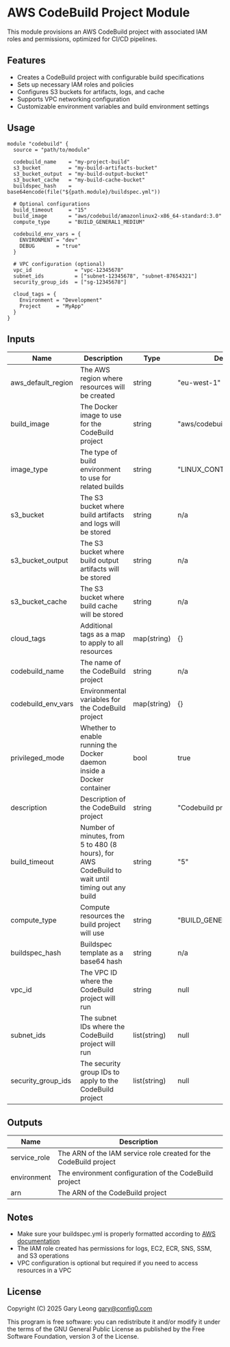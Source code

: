 # AWS CodeBuild Project Module

This module provisions an AWS CodeBuild project with associated IAM roles and permissions, optimized for CI/CD pipelines.

## Features

- Creates a CodeBuild project with configurable build specifications
- Sets up necessary IAM roles and policies
- Configures S3 buckets for artifacts, logs, and cache
- Supports VPC networking configuration
- Customizable environment variables and build environment settings

## Usage

```hcl
module "codebuild" {
  source = "path/to/module"

  codebuild_name    = "my-project-build"
  s3_bucket         = "my-build-artifacts-bucket"
  s3_bucket_output  = "my-build-output-bucket"
  s3_bucket_cache   = "my-build-cache-bucket"
  buildspec_hash    = base64encode(file("${path.module}/buildspec.yml"))
  
  # Optional configurations
  build_timeout     = "15"
  build_image       = "aws/codebuild/amazonlinux2-x86_64-standard:3.0"
  compute_type      = "BUILD_GENERAL1_MEDIUM"
  
  codebuild_env_vars = {
    ENVIRONMENT = "dev"
    DEBUG       = "true"
  }
  
  # VPC configuration (optional)
  vpc_id              = "vpc-12345678"
  subnet_ids          = ["subnet-12345678", "subnet-87654321"]
  security_group_ids  = ["sg-12345678"]
  
  cloud_tags = {
    Environment = "Development"
    Project     = "MyApp"
  }
}
```

## Inputs

| Name | Description | Type | Default | Required |
|------|-------------|------|---------|:--------:|
| aws_default_region | The AWS region where resources will be created | string | "eu-west-1" | no |
| build_image | The Docker image to use for the CodeBuild project | string | "aws/codebuild/standard:5.0" | no |
| image_type | The type of build environment to use for related builds | string | "LINUX_CONTAINER" | no |
| s3_bucket | The S3 bucket where build artifacts and logs will be stored | string | n/a | yes |
| s3_bucket_output | The S3 bucket where build output artifacts will be stored | string | n/a | yes |
| s3_bucket_cache | The S3 bucket where build cache will be stored | string | n/a | yes |
| cloud_tags | Additional tags as a map to apply to all resources | map(string) | {} | no |
| codebuild_name | The name of the CodeBuild project | string | n/a | yes |
| codebuild_env_vars | Environmental variables for the CodeBuild project | map(string) | {} | no |
| privileged_mode | Whether to enable running the Docker daemon inside a Docker container | bool | true | no |
| description | Description of the CodeBuild project | string | "Codebuild project" | no |
| build_timeout | Number of minutes, from 5 to 480 (8 hours), for AWS CodeBuild to wait until timing out any build | string | "5" | no |
| compute_type | Compute resources the build project will use | string | "BUILD_GENERAL1_SMALL" | no |
| buildspec_hash | Buildspec template as a base64 hash | string | n/a | yes |
| vpc_id | The VPC ID where the CodeBuild project will run | string | null | no |
| subnet_ids | The subnet IDs where the CodeBuild project will run | list(string) | null | no |
| security_group_ids | The security group IDs to apply to the CodeBuild project | list(string) | null | no |

## Outputs

| Name | Description |
|------|-------------|
| service_role | The ARN of the IAM service role created for the CodeBuild project |
| environment | The environment configuration of the CodeBuild project |
| arn | The ARN of the CodeBuild project |

## Notes

- Make sure your buildspec.yml is properly formatted according to [AWS documentation](https://docs.aws.amazon.com/codebuild/latest/userguide/build-spec-ref.html)
- The IAM role created has permissions for logs, EC2, ECR, SNS, SSM, and S3 operations
- VPC configuration is optional but required if you need to access resources in a VPC

## License

Copyright (C) 2025 Gary Leong <gary@config0.com>

This program is free software: you can redistribute it and/or modify
it under the terms of the GNU General Public License as published by
the Free Software Foundation, version 3 of the License.